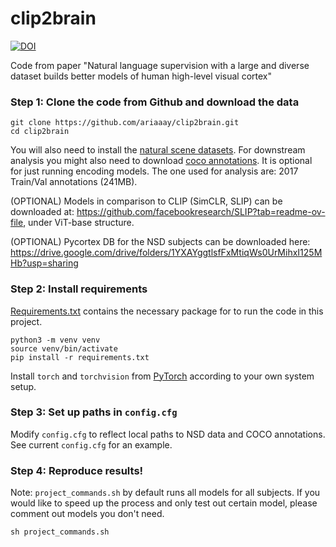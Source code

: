 # clip2brain
[![DOI](https://zenodo.org/badge/663684836.svg)](https://zenodo.org/badge/latestdoi/663684836)

Code from paper "Natural language supervision with a large and diverse dataset builds better models of human high-level visual cortex"

### Step 1: Clone the code from Github and download the data
```
git clone https://github.com/ariaaay/clip2brain.git
cd clip2brain
```
You will also need to install the [natural scene datasets](https://naturalscenesdataset.org/).
For downstream analysis you might also need to download [coco annotations](https://cocodataset.org/#download). It is optional for just running encoding models. The one used for analysis are: 2017 Train/Val annotations (241MB).

(OPTIONAL) Models in comparison to CLIP (SimCLR, SLIP) can be downloaded at: https://github.com/facebookresearch/SLIP?tab=readme-ov-file, under ViT-base structure.

(OPTIONAL) Pycortex DB for the NSD subjects can be downloaded here: https://drive.google.com/drive/folders/1YXAYggtlsfFxMtiqWs0UrMihxI125MHb?usp=sharing

### Step 2: Install requirements
[Requirements.txt](https://github.com/ariaaay/clip2brain/blob/main/requirements.txt) contains the necessary package for to run the code in this project.
```
python3 -m venv venv
source venv/bin/activate
pip install -r requirements.txt
```
Install `torch` and `torchvision` from [PyTorch](https://pytorch.org/) according to your own system setup. 

### Step 3: Set up paths in `config.cfg`
Modify `config.cfg` to reflect local paths to NSD data and COCO annotations.
See current `config.cfg` for an example.

### Step 4: Reproduce results!
Note: `project_commands.sh` by default runs all models for all subjects. If you would like to speed up the process and only test out certain model, please comment out models you don't need.
```
sh project_commands.sh
```
